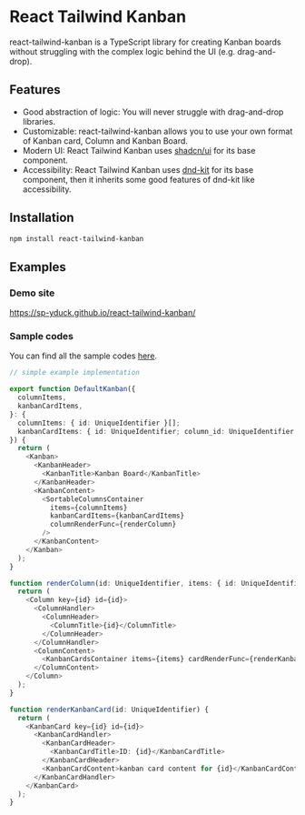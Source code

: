# React Tailwind Kanban

react-tailwind-kanban is a TypeScript library for creating Kanban boards without struggling with the complex logic behind the UI (e.g. drag-and-drop).

## Features

- Good abstraction of logic: You will never struggle with drag-and-drop libraries. 
- Customizable: react-tailwind-kanban allows you to use your own format of Kanban card, Column and Kanban Board.
- Modern UI: React Tailwind Kanban uses [shadcn/ui](https://github.com/shadcn-ui/ui) for its base component.
- Accessibility: React Tailwind Kanban uses [dnd-kit](https://github.com/clauderic/dnd-kit) for its base component, then it inherits some good features of dnd-kit like accessibility. 

## Installation
```sh
npm install react-tailwind-kanban
```

## Examples
### Demo site

https://sp-yduck.github.io/react-tailwind-kanban/

### Sample codes

You can find all the sample codes [here](https://github.com/sp-yduck/react-tailwind-kanban/tree/main/src/components).


```example.ts
// simple example implementation

export function DefaultKanban({
  columnItems,
  kanbanCardItems,
}: {
  columnItems: { id: UniqueIdentifier }[];
  kanbanCardItems: { id: UniqueIdentifier; column_id: UniqueIdentifier }[];
}) {
  return (
    <Kanban>
      <KanbanHeader>
        <KanbanTitle>Kanban Board</KanbanTitle>
      </KanbanHeader>
      <KanbanContent>
        <SortableColumnsContainer
          items={columnItems}
          kanbanCardItems={kanbanCardItems}
          columnRenderFunc={renderColumn}
        />
      </KanbanContent>
    </Kanban>
  );
}

function renderColumn(id: UniqueIdentifier, items: { id: UniqueIdentifier }[]) {
  return (
    <Column key={id} id={id}>
      <ColumnHandler>
        <ColumnHeader>
          <ColumnTitle>{id}</ColumnTitle>
        </ColumnHeader>
      </ColumnHandler>
      <ColumnContent>
        <KanbanCardsContainer items={items} cardRenderFunc={renderKanbanCard} />
      </ColumnContent>
    </Column>
  );
}

function renderKanbanCard(id: UniqueIdentifier) {
  return (
    <KanbanCard key={id} id={id}>
      <KanbanCardHandler>
        <KanbanCardHeader>
          <KanbanCardTitle>ID: {id}</KanbanCardTitle>
        </KanbanCardHeader>
        <KanbanCardContent>kanban card content for {id}</KanbanCardContent>
      </KanbanCardHandler>
    </KanbanCard>
  );
}
```